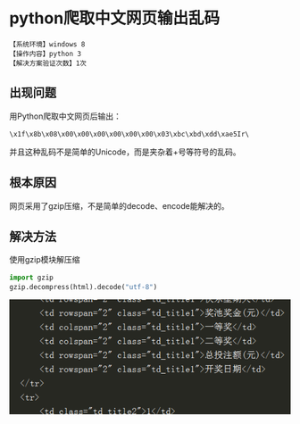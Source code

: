 # python爬取中文网页输出乱码
`【系统环境】windows 8`  
`【操作内容】python 3`  
`【解决方案验证次数】1次`  
## <i class="fa fa-question-circle"></i> 出现问题
用Python爬取中文网页后输出：
```
\x1f\x8b\x08\x00\x00\x00\x00\x00\x00\x03\xbc\xbd\xdd\xae5Ir\
```
并且这种乱码不是简单的Unicode，而是夹杂着+号等符号的乱码。
## <i class="fa fa-bullseye"></i> 根本原因
网页采用了gzip压缩，不是简单的decode、encode能解决的。
## <i class="fa fa-check-circle"></i> 解决方法
使用gzip模块解压缩
```py
import gzip
gzip.decompress(html).decode("utf-8")
```
![](assets/001/20180811-bdd04866.png)  
